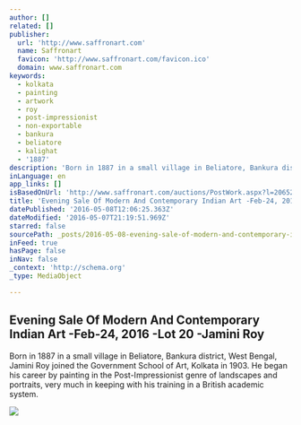 ```yaml
---
author: []
related: []
publisher:
  url: 'http://www.saffronart.com'
  name: Saffronart
  favicon: 'http://www.saffronart.com/favicon.ico'
  domain: www.saffronart.com
keywords:
  - kolkata
  - painting
  - artwork
  - roy
  - post-impressionist
  - non-exportable
  - bankura
  - beliatore
  - kalighat
  - '1887'
description: 'Born in 1887 in a small village in Beliatore, Bankura district, West Bengal, Jamini Roy joined the Government School of Art, Kolkata in 1903. He began his career by painting in the Post-Impressionist genre of landscapes and portraits, very much in keeping with his training in a British academic system.'
inLanguage: en
app_links: []
isBasedOnUrl: 'http://www.saffronart.com/auctions/PostWork.aspx?l=20652'
title: 'Evening Sale Of Modern And Contemporary Indian Art -Feb-24, 2016 -Lot 20 -Jamini Roy'
datePublished: '2016-05-08T12:06:25.363Z'
dateModified: '2016-05-07T21:19:51.969Z'
starred: false
sourcePath: _posts/2016-05-08-evening-sale-of-modern-and-contemporary-indian-art-feb-24.md
inFeed: true
hasPage: false
inNav: false
_context: 'http://schema.org'
_type: MediaObject

---
```

<article style=""><h1>Evening Sale Of Modern And Contemporary Indian Art -Feb-24, 2016 -Lot 20 -Jamini Roy</h1><p>Born in 1887 in a small village in Beliatore, Bankura district, West Bengal, Jamini Roy joined the Government School of Art, Kolkata in 1903. He began his career by painting in the Post-Impressionist genre of landscapes and portraits, very much in keeping with his training in a British academic system.</p><img src="http://mediacloud.saffronart.com/auctions/2016/feblive/jaminir_1602live_27543_big.jpg" /></article>